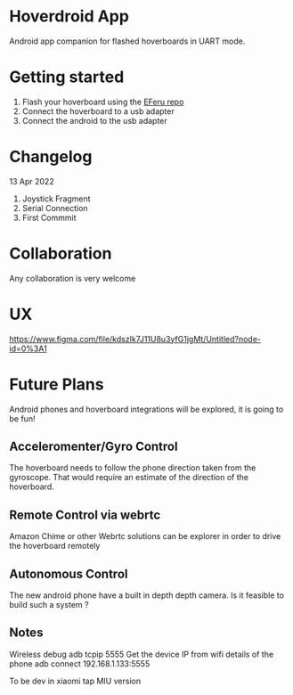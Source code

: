 # Hoverdroid App
Android app companion for flashed hoverboards in UART mode.

# Getting started
1. Flash your hoverboard using the [EFeru repo](https://github.com/EFeru/hoverboard-firmware-hack-FOC)
2. Connect the hoverboard to a usb adapter
3. Connect the android to the usb adapter


# Changelog
13 Apr 2022
1. Joystick Fragment
2. Serial Connection
3. First Commmit


# Collaboration

Any collaboration is very welcome

# UX 

https://www.figma.com/file/kdszIk7J11U8u3yfG1jgMt/Untitled?node-id=0%3A1

# Future Plans

Android phones and hoverboard integrations will be explored, it is going to be fun! 

## Acceleromenter/Gyro Control 
The hoverboard needs to follow the phone direction taken from the gyroscope. That would require an estimate of the direction of the hoverboard.

## Remote Control via webrtc
Amazon Chime or other Webrtc solutions can be explorer in order to drive the hoverboard remotely

## Autonomous Control
The new android phone have a built in depth depth camera. Is it feasible to build such a system ?


## Notes
Wireless debug
adb tcpip 5555
Get the device IP from wifi details of the phone
adb connect 192.168.1.133:5555

To be dev in xiaomi tap MIU version
